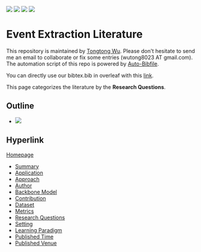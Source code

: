 [![](https://img.shields.io/badge/Awesome_Continual_Learning-yellow)](https://github.com/wutong8023/Awesome_Continual_Learning.git) [![](https://img.shields.io/badge/Awesome_Few_Shot_learning-green)](https://github.com/wutong8023/Awesome_Few_Shot_Learning.git) [![](https://img.shields.io/badge/Awesome_Information_Extraction-blue)](https://github.com/wutong8023/Awesome_Information_Extraction.git) [![](https://img.shields.io/badge/Awesome_Ideas-orange)](https://github.com/wutong8023/Awesome_Ideas.git)

# Event Extraction Literature 
This repository is maintained by [Tongtong Wu](https://wutong8023.site). Please don't hesitate to send me an email to collaborate or fix some entries (wutong8023 AT gmail.com). 
The automation script of this repo is powered by [Auto-Bibfile](https://github.com/wutong8023/Auto-Bibfile.git).

You can directly use our bibtex.bib in overleaf with this [link](https://www.overleaf.com/read/rgscdxhxbwhp).

This page categorizes the literature by the **Research Questions**.

## Outline 
- [![](https://img.shields.io/badge/Hyperlink-blue)](https://github.com/wutong8023/Text2Event/blob/master/paper_list/EE4all/research_question/README.md#hyperlink)
## Hyperlink 
[Homepage](https://github.com/wutong8023/Text2Event/blob/master/paper_list/README.md)
-  [Summary](https://github.com/wutong8023/Text2Event/blob/master/paper_list/EE4all/./)
-  [Application](https://github.com/wutong8023/Text2Event/blob/master/paper_list/EE4all/application)
-  [Approach](https://github.com/wutong8023/Text2Event/blob/master/paper_list/EE4all/approach)
-  [Author](https://github.com/wutong8023/Text2Event/blob/master/paper_list/EE4all/author)
-  [Backbone Model](https://github.com/wutong8023/Text2Event/blob/master/paper_list/EE4all/backbone_model)
-  [Contribution](https://github.com/wutong8023/Text2Event/blob/master/paper_list/EE4all/contribution)
-  [Dataset](https://github.com/wutong8023/Text2Event/blob/master/paper_list/EE4all/dataset)
-  [Metrics](https://github.com/wutong8023/Text2Event/blob/master/paper_list/EE4all/metrics)
-  [Research Questions](https://github.com/wutong8023/Text2Event/blob/master/paper_list/EE4all/research_question)
-  [Setting](https://github.com/wutong8023/Text2Event/blob/master/paper_list/EE4all/setting)
-  [ Learning Paradigm](https://github.com/wutong8023/Text2Event/blob/master/paper_list/EE4all/supervision)
-  [Published Time](https://github.com/wutong8023/Text2Event/blob/master/paper_list/EE4all/time)
-  [Published Venue](https://github.com/wutong8023/Text2Event/blob/master/paper_list/EE4all/venue)

